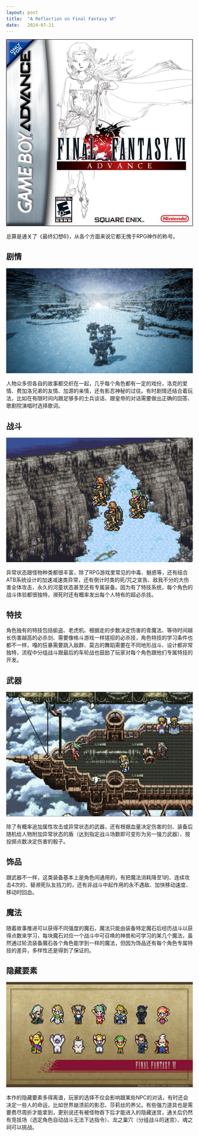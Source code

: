 ```yaml
---
layout: post
title:  "A Reflection on Final Fantasy Ⅵ"
date:   2024-07-21
---
```

![](/assets/img/20240721-final-fantasy-vi_1.jpg)

总算是通关了《最终幻想6》，从各个方面来说它都无愧于RPG神作的称号。

## 剧情

![](/assets/img/20240721-final-fantasy-vi_2.jpg)

人物众多但各自的故事都交织在一起，几乎每个角色都有一定的戏份，洛克的爱情、费加洛兄弟的友情、加源的亲情，还有影忍神秘的过往。有时剧情还结合着玩法，比如在有限时间内跟足够多的士兵谈话、跟皇帝的对话需要做出正确的回答、歌剧院演唱时选择歌词。

## 战斗

![](/assets/img/20240721-final-fantasy-vi_3.jpg)

异常状态跟怪物种类都很丰富，除了RPG游戏里常见的中毒、魅惑等，还有结合ATB系统设计的加速减速类异常，还有倒计时类的死/咒之宣告、敌我不分的大伤害全体攻击，永久的河童状态甚至还有专属装备。因为有了特技系统，每个角色的战斗体验都很独特，濒死时还有概率发出每个人特有的超必杀技。

## 特技

角色独有的特技包括偷盗、老虎机、根据走的步数决定伤害的青魔法、等待时间越长伤害越高的必杀剑、需要像格斗游戏一样搓招的必杀技，角色特技的学习条件也都不一样，嘎的狂暴需要跳入敌群、莫古的舞蹈需要在不同地形战斗、设计都非常独特，流程中分组战斗跟最后的车轮战也鼓励了玩家对每个角色跟他们专属特技的开发。

## 武器

![](/assets/img/20240721-final-fantasy-vi_4.jpg)

除了有概率追加属性攻击或异常状态的武器，还有根据血量决定伤害的剑、装备后随机给人物附加异常状态的盾（达到指定战斗场数即可变形为另一强力武器）、按投掷点数决定伤害的骰子。

## 饰品

跟武器不一样，这类装备基本上是角色间通用的，有把魔法消耗降至1的、连续攻击4次的、替濒死队友挡刀的，还有非战斗中起作用的永不遇敌、加快移动速度、移动时回血。

## 魔法

随着故事推进可以获得不同强度的魔石，魔法只能由装备特定魔石后经历战斗以获得点数来学习，每块魔石对应一个战斗中可召唤的神兽和可学习的某几个魔法，虽然通过轮流装备魔石各个角色能学到一样的魔法，但因为饰品还有每个角色专属特技的差异，多样性还是得到了保证的。

## 隐藏要素

![](/assets/img/20240721-final-fantasy-vi_5.png)

本作的隐藏要素多得离谱，玩家的选择不仅会影响跟某些NPC的对话，有时还会决定一些人的命运，比如世界崩溃前的影忍、莎莉丝的养父。有些强力道具也是需要费尽周折才能拿到，更别说还有被怪物吞下后才能进入的隐藏迷宫，通关后仍然有竞技场（选定角色自动战斗无法下达指令）、龙之巢穴（分组战斗的迷宫）、魂之祠可以挑战。
